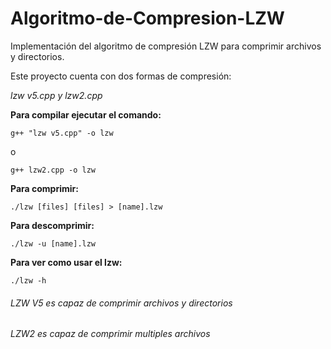 # Algoritmo-de-Compresion-LZW
Implementación del algoritmo de compresión LZW para comprimir archivos y directorios.

Este proyecto cuenta con dos formas de compresión:

*lzw v5.cpp y lzw2.cpp*

**Para compilar ejecutar el comando:**
  ```
  g++ "lzw v5.cpp" -o lzw
  ```
 o 
   ```
  g++ lzw2.cpp -o lzw
  ```
**Para comprimir:**
 ```
 ./lzw [files] [files] > [name].lzw 
 ```
**Para descomprimir:**
 ```
 ./lzw -u [name].lzw 
 ```
**Para ver como usar el lzw:**
  ```
  ./lzw -h
  ```
  
  ###### LZW V5 es capaz de comprimir archivos y directorios
  ###### LZW2 es capaz de comprimir multiples archivos


